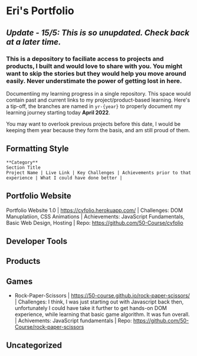 # Eri's Portfolio

## _Update - 15/5: This is so unupdated. Check back at a later time._

### This is a depository to faciliate access to projects and products, I built and would love to share with you. You might want to skip the stories but they would help you move around easily. Never understimate the power of getting lost in here.

Documentiing my learning progress in a single repository. This space would contain past and current links to my project/product-based learning. Here's a tip-off, the branches are named in ```yr-{year}``` to properly document my learning journey starting today **April 2022**.

You may want to overlook previous projects before this date, I would be keeping them year because they form the basis, and am still proud of them.

## Formatting Style
```
**Category**
Section Title
Project Name | Live Link | Key Challenges | Achievements prior to that experience | What I could have done better | 
```


## Portfolio Website
Portfolio Website 1.0 | https://cvfolio.herokuapp.com/ | Challenges: DOM Manuplatiion, CSS Animations | Achievements: JavaScript Fundamentals, Basic Web Design, Hosting | Repo: https://github.com/50-Course/cvfolio

## Developer Tools


## Products


## Games
* Rock-Paper-Scissors | https://50-course.github.io/rock-paper-scissors/ | Challenges: I think, I was just starting out with Javascript back then, unfortunately I could have take it further to get hands-on DOM experience, while learning that basic game algorithm. It was fun overall. | Achivements: JavaScript fundamentals | Repo: https://github.com/50-Course/rock-paper-scissors

## Uncategorized
